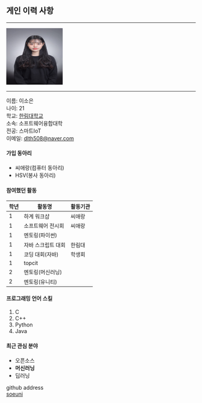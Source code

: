 ## 게인 이력 사항 ##
---

<img src=민증사진.jpg height = 150 width = 150>

---
이름: 이소은  
나이: 21  
학교: [한림대학교][hallym]  
소속: 소프트웨어융합대학  
전공: 스마트IoT  
이메일: dlth508@naver.com


#### 가입 동아리
* 씨애랑(컴퓨터 동아리)
* HSV(봉사 동아리)

#### 참여했던 활동
|학년|활동명|활동기관|
|---|---|---|
|1|하계 워크샵|씨애랑|
|1|소프트웨어 전시회|씨애랑|
|1|멘토링(파이썬)||
|1|자바 스크립트 대회|한림대|
|1|코딩 대회(자바)|학생회|
|1|topcit||
|2|멘토링(머신러닝)||
|2|멘토링(유니티)||

#### 프로그래밍 언어 스킬
1. C
2. C++
3. Python
4. Java

#### 최근 관심 분야
* 오픈소스
* **머신러닝**
* 딥러닝


github address  
[soeuni][github] 




[hallym]: http://www.hallym.ac.kr
[github]: http://github.com/soeuni
